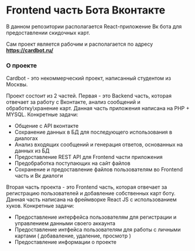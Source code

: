 # Frontend часть Бота Вконтакте

В данном репозитории располагается React-приложение Вк бота для предоставлении скидочных карт.

Сам проект является рабочим и располагается по адресу **https://cardbot.ru/**

### О проекте

Cardbot - это некоммерческий проект, написанный студентом из Москвы.

Проект состоит из 2 частей. Первая - это Backend часть, которая отвечает за работу с Вконтакте, анализ сообщений и обработку\хранение карт.
Данная часть приложения написана на PHP + MYSQL.
Конкретные задачи:
 - Общение с API вконтакте
 - Сохранение данных в БД для последующего использования в диалогах
 - Анализ входящих сообщений и генерация ответов, основанных на данных из БД
 - Предоставление REST API для Frontend части приложения
 - Предобработка поступающих на сайт файлов
 - Сохранение и предоставление файлов пользователям во Frontend часть и Вк диалоги
 
Вторая часть проекта - это Frontend часть, которая отвечает за регистрацию пользователей и добавление собственных карт боту.
Данная часть написана на фреймворке React JS с использованием хуков.
Конкретные задачи:
- Предоставление интерфейса пользователям для регистрации и управлением данными своего аккаунта
- Предоставление интфейса пользователям для работы с личными картами ( добаваление, удаление, просмотр )
- Предоставление информации о проекте
